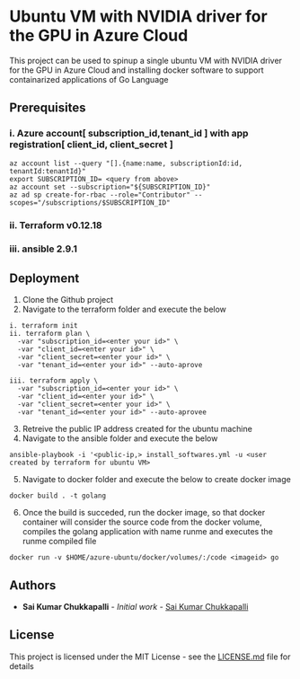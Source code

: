 # Ubuntu VM with NVIDIA driver for the GPU in Azure Cloud

This project can be used to spinup a single ubuntu VM with NVIDIA driver for the GPU in Azure Cloud and installing docker software to support containarized applications of Go Language

## Prerequisites

### i. Azure account[ subscription_id,tenant_id ] with app registration[ client_id, client_secret ]
```
az account list --query "[].{name:name, subscriptionId:id, tenantId:tenantId}"
export SUBSCRIPTION_ID= <query from above>
az account set --subscription="${SUBSCRIPTION_ID}"
az ad sp create-for-rbac --role="Contributor" --scopes="/subscriptions/$SUBSCRIPTION_ID"
```
### ii. Terraform v0.12.18
### iii. ansible 2.9.1

## Deployment
1. Clone the Github project
2. Navigate to the terraform folder and execute the below
```
i. terraform init
ii. terraform plan \
  -var "subscription_id=<enter your id>" \
  -var "client_id=<enter your id>" \
  -var "client_secret=<enter your id>" \
  -var "tenant_id=<enter your id>" --auto-aprove

iii. terraform apply \
  -var "subscription_id=<enter your id>" \
  -var "client_id=<enter your id>" \
  -var "client_secret=<enter your id>" \
  -var "tenant_id=<enter your id>" --auto-aprovee 
```
3. Retreive the public IP address created for the ubuntu machine
4. Navigate to the ansible folder and execute the below

```
ansible-playbook -i '<public-ip,> install_softwares.yml -u <user created by terraform for ubuntu VM>
```
5. Navigate to docker folder and execute the below to create docker image

```
docker build . -t golang
```

6. Once the build is succeded, run the docker image, so that docker container will consider the source code from the docker volume, compiles the golang application with name runme and executes the runme compiled file
 
```  
docker run -v $HOME/azure-ubuntu/docker/volumes/:/code <imageid> go
``` 

## Authors

* **Sai Kumar Chukkapalli** - *Initial work* - [Sai Kumar Chukkapalli](https://github.com/saikumarch7548)

## License

This project is licensed under the MIT License - see the [LICENSE.md](LICENSE.md) file for details

